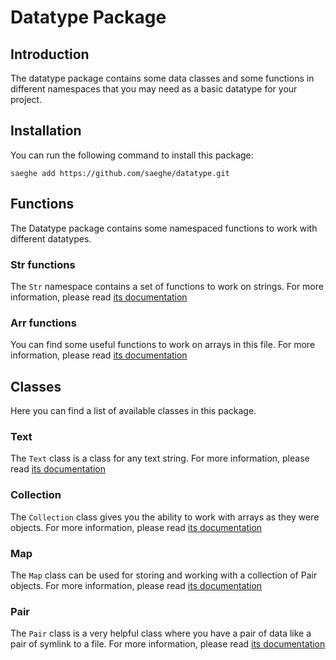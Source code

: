 # Datatype Package

## Introduction

The datatype package contains some data classes and some functions in different namespaces that you may need as a basic datatype for your project.

## Installation

You can run the following command to install this package:

```shell
saeghe add https://github.com/saeghe/datatype.git
```

## Functions

The Datatype package contains some namespaced functions to work with different datatypes.

### Str functions

The `Str` namespace contains a set of functions to work on strings.
For more information, please read [its documentation](https://saeghe.com/packages/datatype/documentations/str-functions)

### Arr functions

You can find some useful functions to work on arrays in this file.
For more information, please read [its documentation](https://saeghe.com/packages/datatype/documentations/arr-functions)

## Classes

Here you can find a list of available classes in this package.

### Text

The `Text` class is a class for any text string.
For more information, please read [its documentation](https://saeghe.com/packages/datatype/documentations/text-class)

### Collection

The `Collection` class gives you the ability to work with arrays as they were objects.
For more information, please read [its documentation](https://saeghe.com/packages/datatype/documentations/collection-class)

### Map

The `Map` class can be used for storing and working with a collection of Pair objects.
For more information, please read [its documentation](https://saeghe.com/packages/datatype/documentations/map-class)

### Pair

The `Pair` class is a very helpful class where you have a pair of data like a pair of symlink to a file.
For more information, please read [its documentation](https://saeghe.com/packages/datatype/documentations/pair-class)
